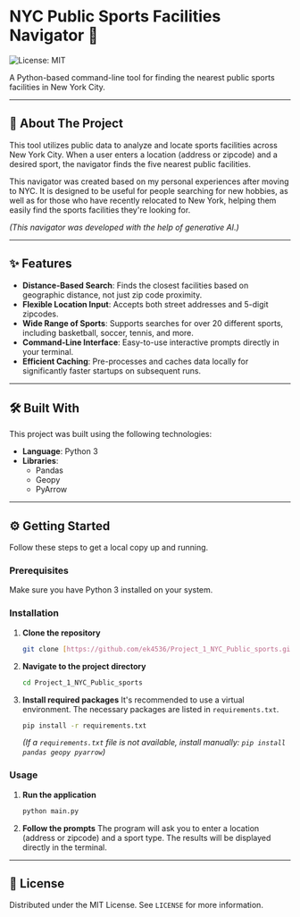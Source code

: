 # NYC Public Sports Facilities Navigator 🗽

![License: MIT](https://img.shields.io/badge/License-MIT-yellow.svg)

A Python-based command-line tool for finding the nearest public sports facilities in New York City.



---

## 📖 About The Project

This tool utilizes public data to analyze and locate sports facilities across New York City. When a user enters a location (address or zipcode) and a desired sport, the navigator finds the five nearest public facilities.

This navigator was created based on my personal experiences after moving to NYC. It is designed to be useful for people searching for new hobbies, as well as for those who have recently relocated to New York, helping them easily find the sports facilities they're looking for.

*(This navigator was developed with the help of generative AI.)*

---

## ✨ Features

* **Distance-Based Search**: Finds the closest facilities based on geographic distance, not just zip code proximity.
* **Flexible Location Input**: Accepts both street addresses and 5-digit zipcodes.
* **Wide Range of Sports**: Supports searches for over 20 different sports, including basketball, soccer, tennis, and more.
* **Command-Line Interface**: Easy-to-use interactive prompts directly in your terminal.
* **Efficient Caching**: Pre-processes and caches data locally for significantly faster startups on subsequent runs.

---

## 🛠️ Built With

This project was built using the following technologies:

* **Language**: Python 3
* **Libraries**:
    * Pandas
    * Geopy
    * PyArrow

---

## ⚙️ Getting Started

Follow these steps to get a local copy up and running.

### Prerequisites

Make sure you have Python 3 installed on your system.

### Installation

1.  **Clone the repository**
    ```bash
    git clone [https://github.com/ek4536/Project_1_NYC_Public_sports.git](https://github.com/ek4536/Project_1_NYC_Public_sports.git)
    ```

2.  **Navigate to the project directory**
    ```bash
    cd Project_1_NYC_Public_sports
    ```

3.  **Install required packages**
    It's recommended to use a virtual environment. The necessary packages are listed in `requirements.txt`.
    ```bash
    pip install -r requirements.txt
    ```
    *(If a `requirements.txt` file is not available, install manually: `pip install pandas geopy pyarrow`)*


### Usage

1.  **Run the application**
    ```bash
    python main.py
    ```

2.  **Follow the prompts**
    The program will ask you to enter a location (address or zipcode) and a sport type. The results will be displayed directly in the terminal.

---

## 📄 License

Distributed under the MIT License. See `LICENSE` for more information.

